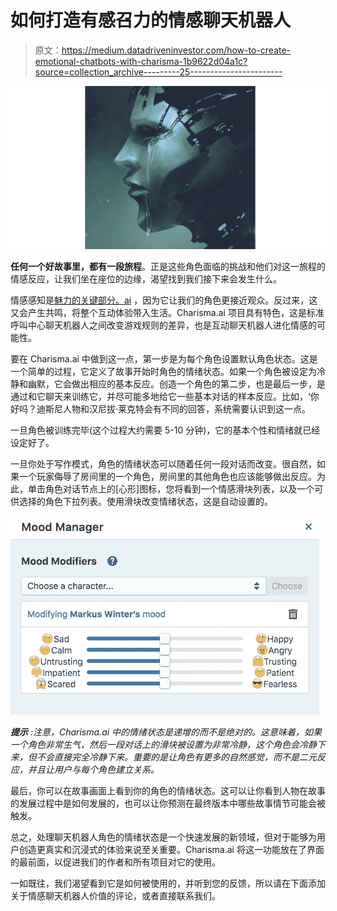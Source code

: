 # 如何打造有感召力的情感聊天机器人

> 原文：<https://medium.datadriveninvestor.com/how-to-create-emotional-chatbots-with-charisma-1b9622d04a1c?source=collection_archive---------25----------------------->

![](img/84be96c96ae4287d695962f9e135acd0.png)

**任何一个好故事里，都有一段旅程**。正是这些角色面临的挑战和他们对这一旅程的情感反应，让我们坐在座位的边缘，渴望找到我们接下来会发生什么。

情感感知是[魅力的关键部分。ai](https://charisma.ai) ，因为它让我们的角色更接近观众。反过来，这又会产生共鸣，将整个互动体验带入生活。Charisma.ai 项目具有特色，这是标准呼叫中心聊天机器人之间改变游戏规则的差异，也是互动聊天机器人进化情感的可能性。

要在 Charisma.ai 中做到这一点，第一步是为每个角色设置默认角色状态。这是一个简单的过程，它定义了故事开始时角色的情绪状态。如果一个角色被设定为冷静和幽默，它会做出相应的基本反应。创造一个角色的第二步，也是最后一步，是通过和它聊天来训练它，并尽可能多地给它一些基本对话的样本反应。比如，‘你好吗？迪斯尼人物和汉尼拔·莱克特会有不同的回答，系统需要认识到这一点。

一旦角色被训练完毕(这个过程大约需要 5-10 分钟)，它的基本个性和情绪就已经设定好了。

一旦你处于写作模式，角色的情绪状态可以随着任何一段对话而改变。很自然，如果一个玩家侮辱了房间里的一个角色，房间里的其他角色也应该能够做出反应。为此，单击角色对话节点上的[心形]图标，您将看到一个情感滑块列表，以及一个可供选择的角色下拉列表。使用滑块改变情绪状态，这是自动设置的。

![](img/9af3877e026cfce6e04c0933727b9fcc.png)

***提示*** *:注意，Charisma.ai 中的情绪状态是递增的而不是绝对的。这意味着，如果一个角色非常生气，然后一段对话上的滑块被设置为非常冷静，这个角色会冷静下来，但不会直接完全冷静下来。重要的是让角色有更多的自然感觉，而不是二元反应，并且让用户与每个角色建立关系。*

最后，你可以在故事画面上看到你的角色的情绪状态。这可以让你看到人物在故事的发展过程中是如何发展的，也可以让你预测在最终版本中哪些故事情节可能会被触发。

总之，处理聊天机器人角色的情绪状态是一个快速发展的新领域，但对于能够为用户创造更真实和沉浸式的体验来说至关重要。Charisma.ai 将这一功能放在了界面的最前面，以促进我们的作者和所有项目对它的使用。

一如既往，我们渴望看到它是如何被使用的，并听到您的反馈，所以请在下面添加关于情感聊天机器人价值的评论，或者直接联系我们。